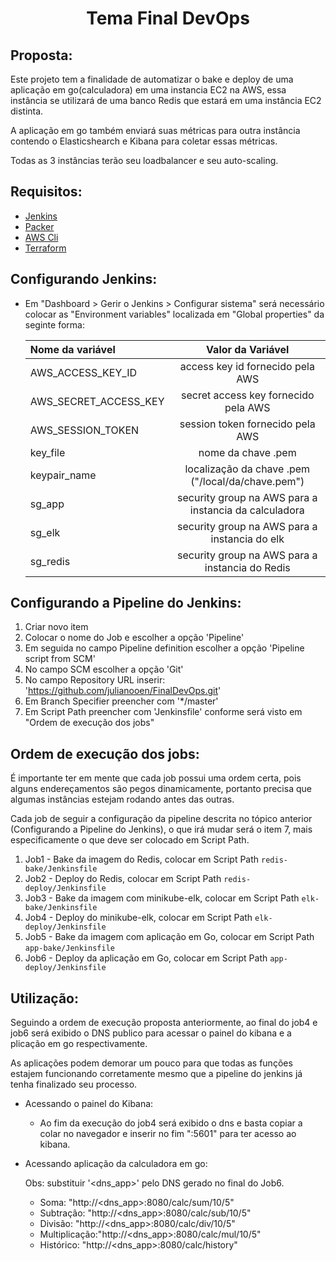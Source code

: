 <h1 align="center">Tema Final DevOps</h1>

## Proposta:

<p>Este projeto tem a finalidade de automatizar o bake e deploy de uma aplicação em go(calculadora) em uma instancia EC2 na AWS, essa instância se utilizará de uma banco Redis que estará em uma instância EC2 distinta.</p>
<p>A aplicação em go também enviará suas métricas para outra instância contendo o Elasticshearch e Kibana para coletar essas métricas.</p>
<p>Todas as 3 instâncias terão seu loadbalancer e seu auto-scaling.</p>


## Requisitos:

- <a href="https://www.jenkins.io/">Jenkins<a>
- <a href="https://developer.hashicorp.com/packer">Packer<a>
- <a href="https://aws.amazon.com/pt/cli/">AWS Cli<a>
- <a href="https://www.terraform.io/">Terraform<a>

## Configurando Jenkins:

- Em "Dashboard > Gerir o Jenkins > Configurar sistema" será necessário colocar as "Environment variables" localizada em "Global properties" da seginte forma:

    |Nome da variável       |                   Valor da Variável                       |
    |:---                   |                          :---:                            |
    |AWS_ACCESS_KEY_ID      |            access key id fornecido pela AWS               |
    |AWS_SECRET_ACCESS_KEY  |           secret access key fornecido pela AWS            |
    |AWS_SESSION_TOKEN      |           session token fornecido pela AWS                |
    |key_file               |                   nome da chave .pem                      |
    |keypair_name           |       localização da chave .pem ("/local/da/chave.pem")   |
    |sg_app                 |   security group na AWS para a instancia da calculadora   |
    |sg_elk                 |       security group na AWS para a instancia do elk       |
    |sg_redis               |       security group na AWS para a instancia do Redis     |

## Configurando a Pipeline do Jenkins:

1. Criar novo item
2. Colocar o nome do Job e escolher a opção 'Pipeline'
3. Em seguida no campo Pipeline definition escolher a opção 'Pipeline script from SCM'
4. No campo SCM escolher a opção 'Git'
5. No campo Repository URL inserir: 'https://github.com/julianooen/FinalDevOps.git'
6. Em Branch Specifier preencher com '*/master'
7. Em Script Path preencher com 'Jenkinsfile' conforme será visto em "Ordem de execução dos jobs"

## Ordem de execução dos jobs:

<p>É importante ter em mente que cada job possui uma ordem certa, pois alguns endereçamentos são pegos dinamicamente, portanto precisa que algumas instâncias estejam rodando antes das outras.</p>
<p>Cada job de seguir a configuração da pipeline descrita no tópico anterior (Configurando a Pipeline do Jenkins), o que irá mudar será o item 7, mais especificamente o que deve ser colocado em Script Path.</p>

1. Job1 - Bake da imagem do Redis, colocar em Script Path ```redis-bake/Jenkinsfile```
2. Job2 - Deploy do Redis, colocar em Script Path ```redis-deploy/Jenkinsfile```
3. Job3 - Bake da imagem com minikube-elk, colocar em Script Path ```elk-bake/Jenkinsfile```
4. Job4 - Deploy do minikube-elk, colocar em Script Path ```elk-deploy/Jenkinsfile```
5. Job5 - Bake da imagem com aplicação em Go, colocar em Script Path ```app-bake/Jenkinsfile```
6. Job6 - Deploy da aplicação em Go, colocar em Script Path ```app-deploy/Jenkinsfile```


## Utilização:

<p>Seguindo a ordem de execução proposta anteriormente, ao final do job4 e job6 será exibido o DNS publico para acessar o painel do kibana e a plicação em go respectivamente.</p>
<p>As aplicações podem demorar um pouco para que todas as funções estajem funcionando corretamente mesmo que a pipeline do jenkins já tenha finalizado seu processo.</p>

- Acessando o painel do Kibana:

    - Ao fim da execução do job4 será exibido o dns e basta copiar a colar no navegador e inserir no fim ":5601" para ter acesso ao kibana.

- Acessando aplicação da calculadora em go:

    Obs: substituir '<dns_app>' pelo DNS gerado no final do Job6.

    - Soma:         "http://<dns_app>:8080/calc/sum/10/5"
    - Subtração:    "http://<dns_app>:8080/calc/sub/10/5"
    - Divisão:      "http://<dns_app>:8080/calc/div/10/5"
    - Multiplicação:"http://<dns_app>:8080/calc/mul/10/5"
    - Histórico:    "http://<dns_app>:8080/calc/history"
    